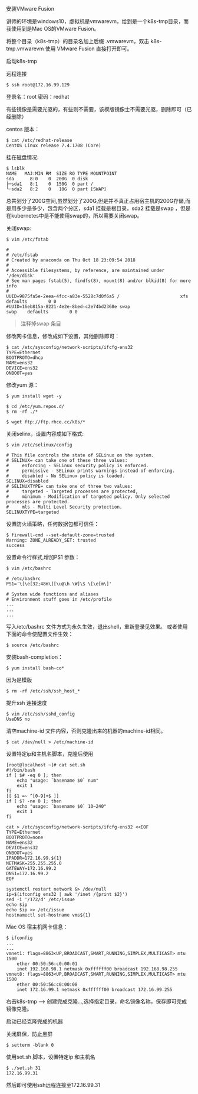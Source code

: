 安装VMware Fusion


讲师的环境是windows10，虚拟机是vmwarevm，给到是一个k8s-tmp目录，而我使用到是Mac OS的VMware Fusion。

将整个目录（k8s-tmp）的目录名加上后缀 .vmwarevm，双击 k8s-tmp.vmwarevm 使用 VMware Fusion 直接打开即可。

启动k8s-tmp



远程连接
```shell
$ ssh root@172.16.99.129
```
登录名：root
密码：redhat

有些镜像是需要光驱的，有些则不需要，该模版镜像士不需要光驱，删除即可（已经删除）

centos 版本：
```shell
$ cat /etc/redhat-release
CentOS Linux release 7.4.1708 (Core) 
```

挂在磁盘情况:
```shell
$ lsblk
NAME   MAJ:MIN RM  SIZE RO TYPE MOUNTPOINT
sda      8:0    0  200G  0 disk 
├─sda1   8:1    0  150G  0 part /
└─sda2   8:2    0   10G  0 part [SWAP]
```
总共划分了200G空间,虽然划分了200G,但是并不真正占用宿主机的200G存储,而是用多少是多少，包含两个分区，sda1 挂载是根目录，sda2 挂载是swap ，但是在kubernetes中是不能使用swap的，所以需要关闭swap。

关闭swap:
```shell
$ vim /etc/fstab 

#
# /etc/fstab
# Created by anaconda on Thu Oct 18 23:09:54 2018
#
# Accessible filesystems, by reference, are maintained under '/dev/disk'
# See man pages fstab(5), findfs(8), mount(8) and/or blkid(8) for more info
#
UUID=9875fa5e-2eea-4fcc-a83e-5528c7d0f6a5 /                       xfs     defaults        0 0
#UUID=16eb815a-8221-4e2e-8bed-c2e74bd2368e swap                    swap    defaults        0 0
```
> 注释掉swap 条目

修改网卡信息，修改成如下设置，其他删除即可：
```shell
$ cat /etc/sysconfig/network-scripts/ifcfg-ens32 
TYPE=Ethernet
BOOTPROTO=dhcp
NAME=ens32
DEVICE=ens32
ONBOOT=yes
```

修改yum 源：
```shell
$ yum install wget -y

$ cd /etc/yum.repos.d/
$ rm -rf ./*

$ wget ftp://ftp.rhce.cc/k8s/*
```

关闭selinx，设置内容成如下格式:
```shell
$ vim /etc/selinux/config

# This file controls the state of SELinux on the system.
# SELINUX= can take one of these three values:
#     enforcing - SELinux security policy is enforced.
#     permissive - SELinux prints warnings instead of enforcing.
#     disabled - No SELinux policy is loaded.
SELINUX=disabled
# SELINUXTYPE= can take one of three two values:
#     targeted - Targeted processes are protected,
#     minimum - Modification of targeted policy. Only selected processes are protected. 
#     mls - Multi Level Security protection.
SELINUXTYPE=targeted 
```

设置防火墙策略，任何数据包都可信任：
```shell
$ firewall-cmd --set-default-zone=trusted
Warning: ZONE_ALREADY_SET: trusted
success
```

设置命令行样式,增加PS1 参数：
```shell
$ vim /etc/bashrc

# /etc/bashrc
PS1='\[\e[32;48m\][\u@\h \W]\$ \[\e[m\]'

# System wide functions and aliases
# Environment stuff goes in /etc/profile
...
...
...

```
写入/etc/bashrc 文件方式为永久生效，退出shell，重新登录见效果。
或者使用下面的命令使配置文件生效：
```shell
$ source /etc/bashrc
```

安装bash-completion：
```shell
$ yum install bash-co*
```

因为是模版
```shell
$ rm -rf /etc/ssh/ssh_host_*
```

提升ssh 连接速度
```shell
$ vim /etc/ssh/sshd_config
UseDNS no
```

清空machine-id 文件内容，否则克隆出来的机器的machine-id相同。
```shell
$ cat /dev/null > /etc/machine-id
```

设置特定ip和主机名脚本，克隆后使用
```ssh
[root@localhost ~]# cat set.sh 
#!/bin/bash
if [ $# -eq 0 ]; then
	echo "usage: `basename $0` num"
	exit 1
fi
[[ $1 =~ ^[0-9]+$ ]]
if [ $? -ne 0 ]; then
	echo "usage: `basename $0` 10~240"
	exit 1
fi

cat > /etc/sysconfig/network-scripts/ifcfg-ens32 <<EOF
TYPE=Ethernet
BOOTPROTO=none
NAME=ens32
DEVICE=ens32
ONBOOT=yes
IPADDR=172.16.99.${1}
NETMASK=255.255.255.0
GATEWAY=172.16.99.2
DNS1=172.16.99.2
EOF

systemctl restart network &> /dev/null
ip=$(ifconfig ens32 | awk '/inet /{print $2}')
sed -i '/172/d' /etc/issue
echo $ip
echo $ip >> /etc/issue
hostnamectl set-hostname vms${1}
```

Mac OS 宿主机网卡信息：
```shell
$ ifconfig
...
...
vmnet1: flags=8863<UP,BROADCAST,SMART,RUNNING,SIMPLEX,MULTICAST> mtu 1500
	ether 00:50:56:c0:00:01 
	inet 192.168.98.1 netmask 0xffffff00 broadcast 192.168.98.255
vmnet8: flags=8863<UP,BROADCAST,SMART,RUNNING,SIMPLEX,MULTICAST> mtu 1500
	ether 00:50:56:c0:00:08 
	inet 172.16.99.1 netmask 0xffffff00 broadcast 172.16.99.255
```


右击k8s-tmp --> 创建完成克隆...,选择指定目录，命名镜像名称，保存即可完成镜像克隆。

启动已经克隆完成的机器

关闭屏保，防止黑屏
```shell
$ setterm -blank 0
```
使用set.sh 脚本，设置特定ip 和主机名
```shell
$ ./set.sh 31
172.16.99.31
```

然后即可使用ssh远程连接至172.16.99.31